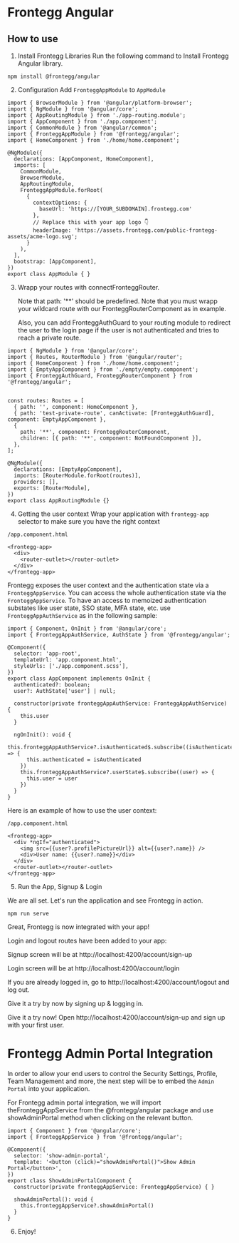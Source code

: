 # Frontegg Angular

## How to use

1. Install Frontegg Libraries
   Run the following command to Install Frontegg Angular library.

```
npm install @frontegg/angular
```

2. Configuration
   Add `FronteggAppModule` to `AppModule`

```
import { BrowserModule } from '@angular/platform-browser';
import { NgModule } from '@angular/core';
import { AppRoutingModule } from './app-routing.module';
import { AppComponent } from './app.component';
import { CommonModule } from '@angular/common';
import { FronteggAppModule } from '@frontegg/angular';
import { HomeComponent } from './home/home.component';

@NgModule({
  declarations: [AppComponent, HomeComponent],
  imports: [
    CommonModule,
    BrowserModule,
    AppRoutingModule,
    FronteggAppModule.forRoot(
      {
        contextOptions: {
          baseUrl: 'https://[YOUR_SUBDOMAIN].frontegg.com'
        },
        // Replace this with your app logo 👇
        headerImage: 'https://assets.frontegg.com/public-frontegg-assets/acme-logo.svg';
      }
    ),
  ],
  bootstrap: [AppComponent],
})
export class AppModule { }
```

3. Wrapp your routes with connectFronteggRouter.

   Note that path: '**' should be predefined.
   Note that you must wrapp your wildcard route with our FronteggRouterComponent as in example.

   Also, you can add FronteggAuthGuard to your routing module to redirect the user to the login page if the user is not authenticated and tries to reach a private route.

```
import { NgModule } from '@angular/core';
import { Routes, RouterModule } from '@angular/router';
import { HomeComponent } from './home/home.component';
import { EmptyAppComponent } from './empty/empty.component';
import { FronteggAuthGuard, FronteggRouterComponent } from '@frontegg/angular';


const routes: Routes = [
  { path: '', component: HomeComponent },
  { path: 'test-private-route', canActivate: [FronteggAuthGuard], component: EmptyAppComponent },
  {
    path: '**', component: FronteggRouterComponent,
    children: [{ path: '**', component: NotFoundComponent }],
  },
];

@NgModule({
  declarations: [EmptyAppComponent],
  imports: [RouterModule.forRoot(routes)],
  providers: [],
  exports: [RouterModule],
})
export class AppRoutingModule {}
```

4. Getting the user context
  Wrap your application with `frontegg-app` selector to make sure you have the right context

```
/app.component.html

<frontegg-app>
  <div>
    <router-outlet></router-outlet>
  </div>
</frontegg-app>
```

   Frontegg exposes the user context and the authentication state via a `FronteggAppService`.
   You can access the whole authentication state via the `FronteggAppService`.
   To have an access to memoized authentication substates like user state, SSO state, MFA state, etc.
   use `FronteggAppAuthService` as in the following sample:

```
import { Component, OnInit } from '@angular/core';
import { FronteggAppAuthService, AuthState } from '@frontegg/angular';

@Component({
  selector: 'app-root',
  templateUrl: 'app.component.html',
  styleUrls: ['./app.component.scss'],
})
export class AppComponent implements OnInit {
  authenticated?: boolean;
  user?: AuthState['user'] | null;

  constructor(private fronteggAppAuthService: FronteggAppAuthService) {
    this.user
  }

  ngOnInit(): void {
    this.fronteggAppAuthService?.isAuthenticated$.subscribe((isAuthenticated) => {
      this.authenticated = isAuthenticated
    })
    this.fronteggAppAuthService?.userState$.subscribe((user) => {
      this.user = user
    })
  }
}
```

Here is an example of how to use the user context:

```
/app.component.html

<frontegg-app>
  <div *ngIf="authenticated">
    <img src={{user?.profilePictureUrl}} alt={{user?.name}} />
    <div>User name: {{user?.name}}</div>
  </div>
  <router-outlet></router-outlet>
</frontegg-app>
```

5.  Run the App, Signup & Login

We are all set. Let's run the application and see Frontegg in action.

```
npm run serve
```

Great, Frontegg is now integrated with your app!

Login and logout routes have been added to your app:

Signup screen will be at http://localhost:4200/account/sign-up

Login screen will be at http://localhost:4200/account/login

If you are already logged in, go to http://localhost:4200/account/logout and log out.

Give it a try by now by signing up & logging in.

Give it a try now!
Open http://localhost:4200/account/sign-up and sign up with your first user.

# Frontegg Admin Portal Integration

In order to allow your end users to control the Security Settings, Profile, Team Management and more, the next step will be to embed the `Admin Portal` into your application.

For Frontegg admin portal integration, we will import theFronteggAppService
from the @frontegg/angular package and use showAdminPortal method when clicking on the relevant button.


```
import { Component } from '@angular/core';
import { FronteggAppService } from '@frontegg/angular';

@Component({
  selector: 'show-admin-portal',
  template: '<button (click)="showAdminPortal()">Show Admin Portal</button>',
})
export class ShowAdminPortalComponent {
  constructor(private fronteggAppService: FronteggAppService) { }

  showAdminPortal(): void {
    this.fronteggAppService?.showAdminPortal()
  }
}
```

6. Enjoy!
